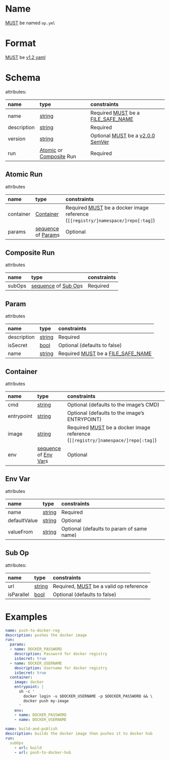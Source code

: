 # Name

[MUST](index.md#mustmay) be named `op.yml`

# Format

[MUST](index.md#mustmay) be
[v1.2 yaml](http://www.yaml.org/spec/1.2/spec.html)

# Schema

attributes:

| name        | type                                                     | constraints                                                                                |
|:------------|:---------------------------------------------------------|:-------------------------------------------------------------------------------------------|
| name        | [string](http://yaml.org/type/str.html)                  | Required [MUST](index.md#mustmay) be a [FILE_SAFE_NAME](index.md#file_safe_name)           |
| description | [string](http://yaml.org/type/str.html)                  | Required                                                                                   |
| version     | [string](http://yaml.org/type/str.html)                  | Optional [MUST](index.md#mustmay) be a [v2.0.0 SemVer](http://semver.org/spec/v2.0.0.html) |
| run         | [Atomic](#atomic-run) or [Composite](#composite-run) Run | Required                                                                                   |

## Atomic Run

attributes

| name      | type                                                          | constraints                                                                                         |
|:----------|:--------------------------------------------------------------|:----------------------------------------------------------------------------------------------------|
| container | [Container](#container)                                       | Required [MUST](index.md#mustmay) be a docker image reference (`[[registry/]namespace/]repo[:tag]`) |
| params    | [sequence](http://yaml.org/type/seq.html) of [Param](#param)s | Optional                                                                                            |

## Composite Run

attributes

| name   | type                                                            | constraints |
|:-------|:----------------------------------------------------------------|:------------|
| subOps | [sequence](http://yaml.org/type/seq.html) of [Sub Op](#sub-op)s | Required    |


## Param

attributes  

| name        | type                                    | constraints                                                                      |
|:------------|:----------------------------------------|:---------------------------------------------------------------------------------|
| description | [string](http://yaml.org/type/str.html) | Required                                                                         |
| isSecret    | [bool](http://yaml.org/type/bool.html)  | Optional (defaults to false)                                                     |
| name        | [string](http://yaml.org/type/str.html) | Required [MUST](index.md#mustmay) be a [FILE_SAFE_NAME](index.md#file_safe_name) |

## Container

attributes

| name       | type                                                              | constraints                                                                                         |
|:-----------|:------------------------------------------------------------------|:----------------------------------------------------------------------------------------------------|
| cmd        | [string](http://yaml.org/type/str.html)                           | Optional (defaults to the image’s CMD)                                                              |
| entrypoint | [string](http://yaml.org/type/str.html)                           | Optional (defaults to the image’s ENTRYPOINT)                                                       |
| image      | [string](http://yaml.org/type/str.html)                           | Required [MUST](index.md#mustmay) be a docker image reference (`[[registry/]namespace/]repo[:tag]`) |
| env        | [sequence](http://yaml.org/type/seq.html) of [Env Var](#env-var)s | Optional                                                                                            |

## Env Var

attributes  

| name         | type                                    | constraints                               |
|:-------------|:----------------------------------------|:------------------------------------------|
| name         | [string](http://yaml.org/type/str.html) | Required                                  |
| defaultValue | [string](http://yaml.org/type/str.html) | Optional                                  |
| valueFrom    | [string](http://yaml.org/type/str.html) | Optional (defaults to param of same name) |

## Sub Op

attributes:

| name       | type                                    | constraints                                                |
|:-----------|:----------------------------------------|:-----------------------------------------------------------|
| url        | [string](http://yaml.org/type/str.html) | Required, [MUST](index.md#mustmay) be a valid op reference |
| isParallel | [bool](http://yaml.org/type/bool.html)  | Optional (defaults to false)                               |


# Examples

```YAML
name: push-to-docker-reg
description: pushes the docker image
run:
  params:
  - name: DOCKER_PASSWORD
    description: Password for docker registry
    isSecret: true
  - name: DOCKER_USERNAME
    description: Username for docker registry
    isSecret: true
  container:
    image: docker
    entrypoint: |
      sh -c '
        docker login -u $DOCKER_USERNAME -p $DOCKER_PASSWORD && \
        docker push my-image
      '
    env:
    - name: DOCKER_PASSWORD
    - name: DOCKER_USERNAME
```

```YAML
name: build-and-publish
description: builds the docker image then pushes it to docker hub
run:
  subOps
    - url: build
    - url: push-to-docker-hub
```

